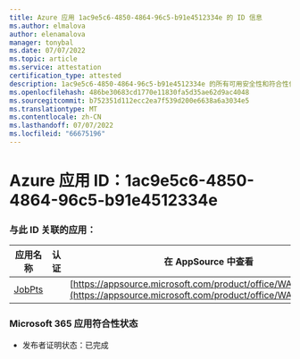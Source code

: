 ```yaml
---
title: Azure 应用 1ac9e5c6-4850-4864-96c5-b91e4512334e 的 ID 信息
ms.author: elmalova
author: elenamalova
manager: tonybal
ms.date: 07/07/2022
ms.topic: article
ms.service: attestation
certification_type: attested
description: 1ac9e5c6-4850-4864-96c5-b91e4512334e 的所有可用安全性和符合性信息。
ms.openlocfilehash: 486be30683cd1770e11830fa5d35ae62d9ac4048
ms.sourcegitcommit: b752351d112ecc2ea7f539d200e6638a6a3034e5
ms.translationtype: MT
ms.contentlocale: zh-CN
ms.lasthandoff: 07/07/2022
ms.locfileid: "66675196"
---
```

# <a name="azure-app-id-1ac9e5c6-4850-4864-96c5-b91e4512334e"></a>Azure 应用 ID：1ac9e5c6-4850-4864-96c5-b91e4512334e


### <a name="apps-associated-with-this-id"></a>与此 ID 关联的应用：
| **应用名称** | **认证** | **在 AppSource 中查看** |
|--------------|---------------|-----------------------|
| [JobPts](../forward/WA200001849.md) |  | [https://appsource.microsoft.com/product/office/WA200001849](https://appsource.microsoft.com/product/office/WA200001849) |

### <a name="microsoft-365-app-compliance-status"></a>Microsoft 365 应用符合性状态
- 发布者证明状态：已完成
